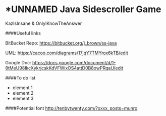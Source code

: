 # *UNNAMED Java Sidescroller Game

KazIsInsane & OnlyIKnowTheAnswer

####Useful links

BitBucket Repo: https://bitbucket.org/j_brown/ss-java

UML: https://cacoo.com/diagrams/17jqY7TMYrox6kTB/edit

Google Doc: https://docs.google.com/document/d/1-8tMeU98IkcXykrjcskKdVFWixOS4attD0B8owPRqaU/edit

####To do list

- element 1
- element 2
- element 3


####Potential font
http://tenbytwenty.com/?xxxx_posts=munro